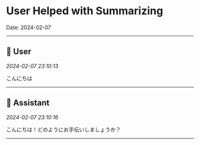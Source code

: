 # User Helped with Summarizing

Date: 2024-02-07

---

## 👤 User
*2024-02-07 23:10:13*

こんにちは

---

## 🤖 Assistant
*2024-02-07 23:10:16*

こんにちは！どのようにお手伝いしましょうか？

---
